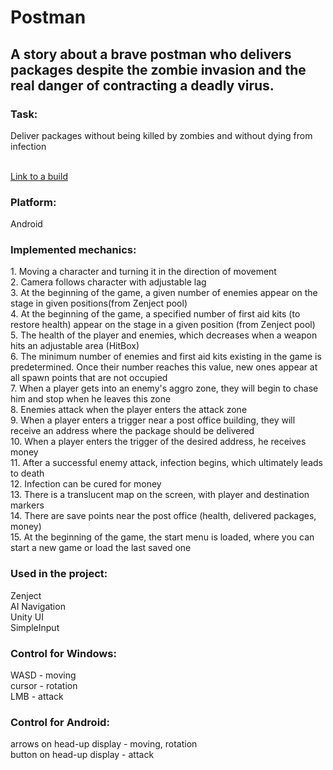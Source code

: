 <h1> Postman</h1>

<h2>A story about a brave postman who delivers packages despite the zombie invasion and the real danger of contracting a deadly virus.
 <h3>Task:</h3>
<p>Deliver packages without being killed by zombies and without dying from infection</p>

<br><a href="https://drive.google.com/file/d/1SCBgRyZrXjXFVe1PbejAAbFg-m5piQmA/view?usp=sharing">Link to a build</a></h2>

 <h3> Platform:</h3>
 Android

 <h3> Implemented mechanics:</h3>
 <p>
 1. Moving a character and turning it in the direction of movement<br>
 2. Camera follows character with adjustable lag<br>
 3. At the beginning of the game, a given number of enemies appear on the stage in given positions(from Zenject pool)<br>
 4. At the beginning of the game, a specified number of first aid kits (to restore health) appear on the stage in a given position (from Zenject pool)<br>
 5. The health of the player and enemies, which decreases when a weapon hits an adjustable area (HitBox)<br>
 6. The minimum number of enemies and first aid kits existing in the game is predetermined. Once their number reaches this value, new ones appear at all spawn points that are not occupied<br>
 7. When a player gets into an enemy's aggro zone, they will begin to chase him and stop when he leaves this zone<br>
 8. Enemies attack when the player enters the attack zone<br>
 9. When a player enters a trigger near a post office building, they will receive an address where the package should be delivered<br>
 10. When a player enters the trigger of the desired address, he receives money<br>
 11. After a successful enemy attack, infection begins, which ultimately leads to death<br>
 12. Infection can be cured for money<br>
 13. There is a translucent map on the screen, with player and destination markers<br>
 14. There are save points near the post office (health, delivered packages, money)<br>
 15. At the beginning of the game, the start menu is loaded, where you can start a new game or load the last saved one<br>
 </p>
 
 <h3>Used in the project:</h3>
 <p>
  Zenject<br>
  AI Navigation<br>
  Unity UI<br>
  SimpleInput<br>
 </p>

<h3> Control for Windows:</h3>
 WASD - moving<br>
 cursor - rotation<br>
 LMB - attack<br>

 <h3> Control for Android:</h3>
 arrows on head-up display - moving, rotation<br>
 button on head-up display - attack<br>


 
